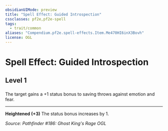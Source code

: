 ```yaml
---
obsidianUIMode: preview
title: "Spell Effect: Guided Introspection"
cssclasses: pf2e,pf2e-spell
tags:
  - trait/common
aliases: "Compendium.pf2e.spell-effects.Item.Me470HI6inX3Bovh"
license: OGL
---
```

# Spell Effect: Guided Introspection
## Level 1
### 






The target gains a +1 status bonus to saving throws against emotion and fear.

* * *

**Heightened (+3)** The status bonus increases by 1.

*Source: Pathfinder #186: Ghost King's Rage*
*OGL*
